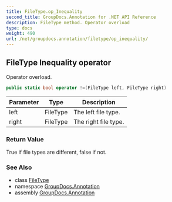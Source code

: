 ```yaml
---
title: FileType.op_Inequality
second_title: GroupDocs.Annotation for .NET API Reference
description: FileType method. Operator overload
type: docs
weight: 490
url: /net/groupdocs.annotation/filetype/op_inequality/
---
```

## FileType Inequality operator

Operator overload.

```csharp
public static bool operator !=(FileType left, FileType right)
```

| Parameter | Type | Description |
| --- | --- | --- |
| left | FileType | The left file type. |
| right | FileType | The right file type. |

### Return Value

True if file types are different, false if not.

### See Also

* class [FileType](../)
* namespace [GroupDocs.Annotation](../../filetype/)
* assembly [GroupDocs.Annotation](../../../)


